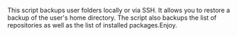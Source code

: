 This script backups user folders locally or via SSH. It allows you to restore a backup of the user's home directory. The script also backups the list of repositories as well as the list of installed packages.Enjoy.
